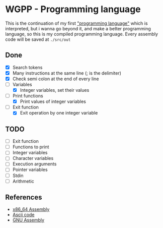 # WGPP - Programming language

This is the continuation of my first ["programming language"](https://github.com/jdpmm/wgdi) which is interpreted, but i wanna go beyond it, and make a better programming language, so this is my compiled programming language.
Every assembly code will be saved at `./src/out`

## Done

- [x] Search tokens
- [x] Many instructions at the same line (; is the delimiter)
- [x] Check semi colon at the end of every line
- [ ] Variables
  - [x] Integer variables, set their values

- [ ] Print functions
  - [x] Print values of integer variables

- [ ] Exit function
  - [x] Exit operation by one integer variable

## TODO

- [ ] Exit function
- [ ] Functions to print
- [ ] Integer variables
- [ ] Character variables
- [ ] Execution arguments
- [ ] Pointer variables
- [ ] Stdin
- [ ] Arithmetic

## References

* [x86_64 Assembly](https://en.wikipedia.org/wiki/X86_assembly_language)
* [Ascii code](https://elcodigoascii.com.ar/)
* [GNU Assembly](https://es.wikipedia.org/wiki/GNU_Assembler)
